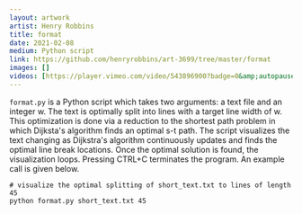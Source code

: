 ```yaml
---
layout: artwork
artist: Henry Robbins
title: format
date: 2021-02-08
medium: Python script
link: https://github.com/henryrobbins/art-3699/tree/master/format
images: []
videos: [https://player.vimeo.com/video/543896900?badge=0&amp;autopause=0&amp;player_id=0&amp;app_id=58479]
---
```


`format.py` is a Python script which takes two arguments: a text file and an
integer w. The text is optimally split into lines with a target line width of
w. This optimization is done via a reduction to the shortest path problem in
which Dijksta's algorithm finds an optimal s-t path. The script visualizes the
text changing as Dijkstra's algorithm continuously updates and finds the
optimal line break locations. Once the optimal solution is found, the
visualization loops. Pressing CTRL+C terminates the program. An example call is
given below.

```
# visualize the optimal splitting of short_text.txt to lines of length 45
python format.py short_text.txt 45
```
